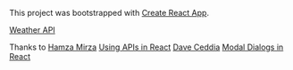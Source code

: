 This project was bootstrapped with [Create React App](https://github.com/facebookincubator/create-react-app).

[Weather API](https://openweathermap.org/api)


Thanks to
[Hamza Mirza](https://github.com/hamza-mirza)
[Using APIs in React](https://youtu.be/204C9yNeOYI)
[Dave Ceddia](https://daveceddia.com/)
[Modal Dialogs in React](https://daveceddia.com/open-modal-in-react/)
